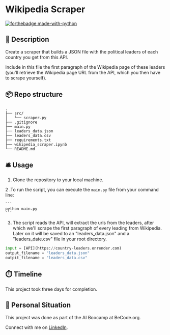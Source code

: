 # Wikipedia Scraper
[![forthebadge made-with-python](https://ForTheBadge.com/images/badges/made-with-python.svg)](https://www.python.org/)


## 🏢 Description

Create a scraper that builds a JSON file with the political leaders of each country you get from this API.

Include in this file the first paragraph of the Wikipedia page of these leaders (you'll retrieve the Wikipedia page URL from the API, which you then have to scrape yourself).



## 📦 Repo structure

```
.
├── src/
│   └── scraper.py
├── .gitignore
├── main.py
├── leaders_data.json
├── leaders_data.csv
├── requirements.txt
├── wikipedia_scraper.ipynb
└── README.md
```

## 🛎️ Usage

1. Clone the repository to your local machine.

2 .To run the script, you can execute the `main.py` file from your command line:

    ```
    python main.py
    ```

3. The script reads the API, will extract the urls from the leaders, after which we'll scrape the first paragraph of every leading from Wikipedia. Later on it will be saved to an "leaders_data.json" and a "leaders_date.csv" file in your root directory.

```python
input = [API](https://country-leaders.onrender.com)
output_filename = "leaders_data.json"
outpit_filename = "leaders_data.csv"

```
## ⏱️ Timeline

This project took three days for completion.

## 📌 Personal Situation
This project was done as part of the AI Boocamp at BeCode.org.

Connect with me on [LinkedIn](https://www.linkedin.com/in/wouterverhaeghe/).
